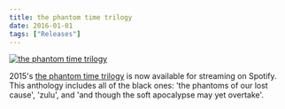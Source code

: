 ```yaml
---
title: the phantom time trilogy
date: 2016-01-01
tags: ["Releases"]
---
```


[![the phantom time trilogy](/images/the-phantom-time-trilogy.jpg)](https://open.spotify.com/album/0kpDme6grGlpudBK2ioy6Q)

2015's [the phantom time trilogy](https://open.spotify.com/album/0kpDme6grGlpudBK2ioy6Q) is now available for streaming on Spotify. This anthology includes all of the black ones: 'the phantoms of our lost cause', 'zulu', and 'and though the soft apocalypse may yet overtake'.
